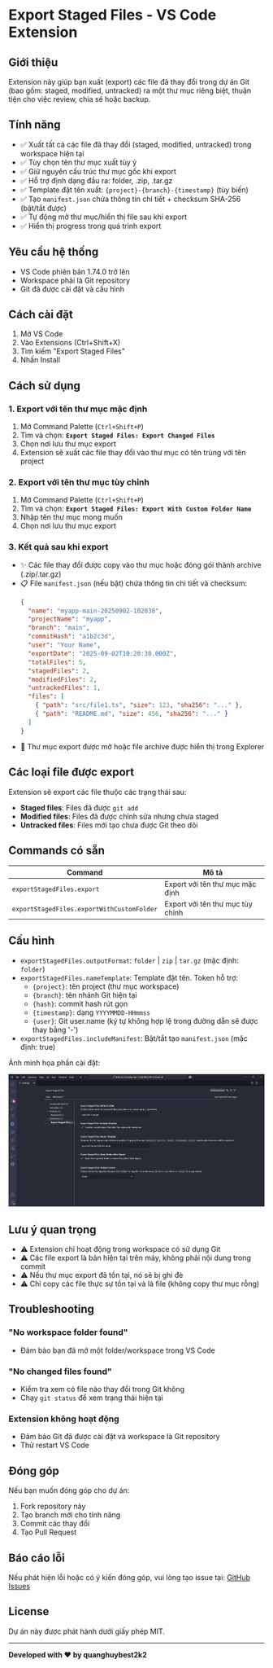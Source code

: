 # Export Staged Files - VS Code Extension

## Giới thiệu

Extension này giúp bạn xuất (export) các file đã thay đổi trong dự án Git (bao gồm: staged, modified, untracked) ra một thư mục riêng biệt, thuận tiện cho việc review, chia sẻ hoặc backup.

## Tính năng

- ✅ Xuất tất cả các file đã thay đổi (staged, modified, untracked) trong workspace hiện tại
- ✅ Tùy chọn tên thư mục xuất tùy ý
- ✅ Giữ nguyên cấu trúc thư mục gốc khi export
- ✅ Hỗ trợ định dạng đầu ra: folder, .zip, .tar.gz
- ✅ Template đặt tên xuất: `{project}-{branch}-{timestamp}` (tùy biến)
- ✅ Tạo `manifest.json` chứa thông tin chi tiết + checksum SHA-256 (bật/tắt được)
- ✅ Tự động mở thư mục/hiển thị file sau khi export
- ✅ Hiển thị progress trong quá trình export

## Yêu cầu hệ thống

- VS Code phiên bản 1.74.0 trở lên
- Workspace phải là Git repository
- Git đã được cài đặt và cấu hình

## Cách cài đặt

1. Mở VS Code
2. Vào Extensions (Ctrl+Shift+X)
3. Tìm kiếm "Export Staged Files"
4. Nhấn Install

## Cách sử dụng

### 1. Export với tên thư mục mặc định

1. Mở Command Palette (`Ctrl+Shift+P`)
2. Tìm và chọn: **`Export Staged Files: Export Changed Files`**
3. Chọn nơi lưu thư mục export
4. Extension sẽ xuất các file thay đổi vào thư mục có tên trùng với tên project

### 2. Export với tên thư mục tùy chỉnh

1. Mở Command Palette (`Ctrl+Shift+P`)
2. Tìm và chọn: **`Export Staged Files: Export With Custom Folder Name`**
3. Nhập tên thư mục mong muốn
4. Chọn nơi lưu thư mục export

### 3. Kết quả sau khi export

- ✨ Các file thay đổi được copy vào thư mục hoặc đóng gói thành archive (.zip/.tar.gz)
- 📋 File `manifest.json` (nếu bật) chứa thông tin chi tiết và checksum:
  ```json
  {
    "name": "myapp-main-20250902-102030",
    "projectName": "myapp",
    "branch": "main",
    "commitHash": "a1b2c3d",
    "user": "Your Name",
    "exportDate": "2025-09-02T10:20:30.000Z",
    "totalFiles": 5,
    "stagedFiles": 2,
    "modifiedFiles": 2,
    "untrackedFiles": 1,
    "files": [
      { "path": "src/file1.ts", "size": 123, "sha256": "..." },
      { "path": "README.md", "size": 456, "sha256": "..." }
    ]
  }
  ```
- 📂 Thư mục export được mở hoặc file archive được hiển thị trong Explorer

## Các loại file được export

Extension sẽ export các file thuộc các trạng thái sau:

- **Staged files**: Files đã được `git add`
- **Modified files**: Files đã được chỉnh sửa nhưng chưa staged
- **Untracked files**: Files mới tạo chưa được Git theo dõi

## Commands có sẵn

| Command                                    | Mô tả                            |
| ------------------------------------------ | -------------------------------- |
| `exportStagedFiles.export`                 | Export với tên thư mục mặc định  |
| `exportStagedFiles.exportWithCustomFolder` | Export với tên thư mục tùy chỉnh |

## Cấu hình

- `exportStagedFiles.outputFormat`: `folder` | `zip` | `tar.gz` (mặc định: `folder`)
- `exportStagedFiles.nameTemplate`: Template đặt tên. Token hỗ trợ:
  - `{project}`: tên project (thư mục workspace)
  - `{branch}`: tên nhánh Git hiện tại
  - `{hash}`: commit hash rút gọn
  - `{timestamp}`: dạng `YYYYMMDD-HHmmss`
  - `{user}`: Git user.name
    (ký tự không hợp lệ trong đường dẫn sẽ được thay bằng '-')
- `exportStagedFiles.includeManifest`: Bật/tắt tạo `manifest.json` (mặc định: true)

Ảnh minh họa phần cài đặt:

![Settings](images/settings.png)

## Lưu ý quan trọng

- ⚠️ Extension chỉ hoạt động trong workspace có sử dụng Git
- ⚠️ Các file export là bản hiện tại trên máy, không phải nội dung trong commit
- ⚠️ Nếu thư mục export đã tồn tại, nó sẽ bị ghi đè
- ⚠️ Chỉ copy các file thực sự tồn tại và là file (không copy thư mục rỗng)

## Troubleshooting

### "No workspace folder found"

- Đảm bảo bạn đã mở một folder/workspace trong VS Code

### "No changed files found"

- Kiểm tra xem có file nào thay đổi trong Git không
- Chạy `git status` để xem trạng thái hiện tại

### Extension không hoạt động

- Đảm bảo Git đã được cài đặt và workspace là Git repository
- Thử restart VS Code

## Đóng góp

Nếu bạn muốn đóng góp cho dự án:

1. Fork repository này
2. Tạo branch mới cho tính năng
3. Commit các thay đổi
4. Tạo Pull Request

## Báo cáo lỗi

Nếu phát hiện lỗi hoặc có ý kiến đóng góp, vui lòng tạo issue tại: [GitHub Issues](https://github.com/quanghuybest2k2/export-staged-files/issues)

## License

Dự án này được phát hành dưới giấy phép MIT.

---

**Developed with ❤️ by quanghuybest2k2**
